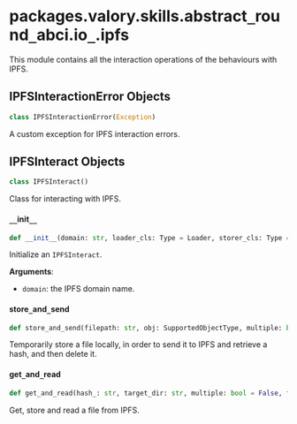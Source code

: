 <a id="packages.valory.skills.abstract_round_abci.io_.ipfs"></a>

# packages.valory.skills.abstract`_`round`_`abci.io`_`.ipfs

This module contains all the interaction operations of the behaviours with IPFS.

<a id="packages.valory.skills.abstract_round_abci.io_.ipfs.IPFSInteractionError"></a>

## IPFSInteractionError Objects

```python
class IPFSInteractionError(Exception)
```

A custom exception for IPFS interaction errors.

<a id="packages.valory.skills.abstract_round_abci.io_.ipfs.IPFSInteract"></a>

## IPFSInteract Objects

```python
class IPFSInteract()
```

Class for interacting with IPFS.

<a id="packages.valory.skills.abstract_round_abci.io_.ipfs.IPFSInteract.__init__"></a>

#### `__`init`__`

```python
def __init__(domain: str, loader_cls: Type = Loader, storer_cls: Type = Storer)
```

Initialize an `IPFSInteract`.

**Arguments**:

- `domain`: the IPFS domain name.

<a id="packages.valory.skills.abstract_round_abci.io_.ipfs.IPFSInteract.store_and_send"></a>

#### store`_`and`_`send

```python
def store_and_send(filepath: str, obj: SupportedObjectType, multiple: bool, filetype: Optional[SupportedFiletype] = None, custom_storer: Optional[CustomStorerType] = None, **kwargs: Any, ,) -> str
```

Temporarily store a file locally, in order to send it to IPFS and retrieve a hash, and then delete it.

<a id="packages.valory.skills.abstract_round_abci.io_.ipfs.IPFSInteract.get_and_read"></a>

#### get`_`and`_`read

```python
def get_and_read(hash_: str, target_dir: str, multiple: bool = False, filename: Optional[str] = None, filetype: Optional[SupportedFiletype] = None, custom_loader: CustomLoaderType = None) -> SupportedObjectType
```

Get, store and read a file from IPFS.

